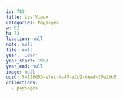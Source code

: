 ```yaml
---
id: 783
title: Les Viaux
categories: Paysages
w: 92
h: 73
location: null
note: null
file: null
year: '1997'
year_start: 1997
year_end: null
image: null
uuid: 54128d53-e5ec-4a47-a1d2-dead437e1bb6
collections:
  - paysages
---
```


